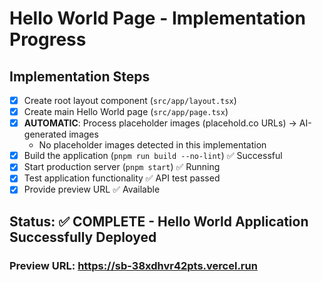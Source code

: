 # Hello World Page - Implementation Progress

## Implementation Steps
- [x] Create root layout component (`src/app/layout.tsx`)
- [x] Create main Hello World page (`src/app/page.tsx`)
- [x] **AUTOMATIC**: Process placeholder images (placehold.co URLs) → AI-generated images
  - No placeholder images detected in this implementation
- [x] Build the application (`pnpm run build --no-lint`) ✅ Successful
- [x] Start production server (`pnpm start`) ✅ Running
- [x] Test application functionality ✅ API test passed
- [x] Provide preview URL ✅ Available

## Status: ✅ COMPLETE - Hello World Application Successfully Deployed

### Preview URL: https://sb-38xdhvr42pts.vercel.run